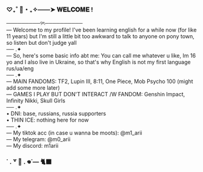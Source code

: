 ### ♡₊˚ 🦢・₊✧——➤ 𝐖𝐄𝐋𝐂𝐎𝐌𝐄 !

─────────୨ৎ──────────<br/>
— Welcome to my profile! I've been learning english for a while now (for like 11 years) but I'm still a little bit too awkward to talk to anyone on pony town, so listen but don't judge yall<br/>
── .✦<br/>
 — So, here's some basic info abt me: You can call me whatever u like, Im 16 yo and I also live in Ukraine, so that's why English is not my first language<br/>
rus/ua/eng<br/>
── .✦<br/>
— MAIN FANDOMS: TF2, Lupin III, 8:11, One Piece, Mob Psycho 100 (might add some more later)<br/>
— GAMES I PLAY BUT DON'T INTERACT /W FANDOM: Genshin Impact, Infinity Nikki, Skull Girls<br/>
── .✦<br/>
• DNI: base, russians, russia supporters<br/>
• THIN ICE: nothing here for now<br/>
── .✦<br/>
— My tiktok acc (in case u wanna be moots): @m1_arii<br/>
— My telegram: @m0_arii<br/>
— My discord: m1arii<br/>
### ˙ . ꒷ 🍙 . 𖦹˙— 🐈‍⬛
  
<!--
**na0han/na0han** is a ✨ _special_ ✨ repository because its `README.md` (this file) appears on your GitHub profile.

Here are some ideas to get you started:

- 🔭 I’m currently working on ...
- 🌱 I’m currently learning ...
- 👯 I’m looking to collaborate on ...
- 🤔 I’m looking for help with ...
- 💬 Ask me about ...
- 📫 How to reach me: ...
- 😄 Pronouns: ...
- ⚡ Fun fact: ...
-->
